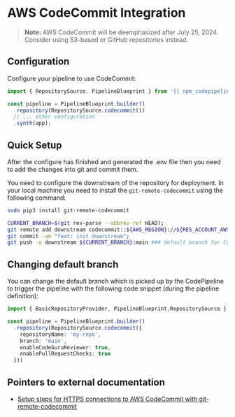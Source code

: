 # AWS CodeCommit Integration

> **Note:** AWS CodeCommit will be deemphasized after July 25, 2024. Consider using S3-based or GitHub repositories instead.

## Configuration

Configure your pipeline to use CodeCommit:

```typescript
import { RepositorySource, PipelineBlueprint } from '{{ npm_codepipeline }}';

const pipeline = PipelineBlueprint.builder()
  .repository(RepositorySource.codecommit())
  // ... other configuration
  .synth(app);
```

## Quick Setup

After the configure has finished and generated the .env file then you need to add the changes into git and commit them.

You need to configure the downstream of the repository for deployment. In your local machine you need to install the ```git-remote-codecommit``` using the following command:

```bash
sudo pip3 install git-remote-codecommit
```

```bash
CURRENT_BRANCH=$(git rev-parse --abbrev-ref HEAD);
git remote add downstream codecommit::${AWS_REGION}://${RES_ACCOUNT_AWS_PROFILE}@${GIT_REPOSITORY};
git commit -am "feat: init downstream";
git push -u downstream ${CURRENT_BRANCH}:main ### default branch for CodePipeline can be configured in config/AppConfig.ts
```

## Changing default branch

You can change the default branch which is picked up by the CodePipeline to trigger the pipeline with the following code snippet (during the pipeline definition):

```typescript
import { BasicRepositoryProvider, PipelineBlueprint,RepositorySource } from '{{ npm_codepipeline }}';

const pipeline = PipelineBlueprint.builder()
  .repository(RepositorySource.codecommit({
    repositoryName: 'my-repo',
    branch: 'main',
    enableCodeGuruReviewer: true,
    enablePullRequestChecks: true
  }))
```

## Pointers to external documentation

- [Setup steps for HTTPS connections to AWS CodeCommit with git-remote-codecommit](https://docs.aws.amazon.com/codecommit/latest/userguide/setting-up-git-remote-codecommit.html?icmpid=docs_acc_console_connect)
